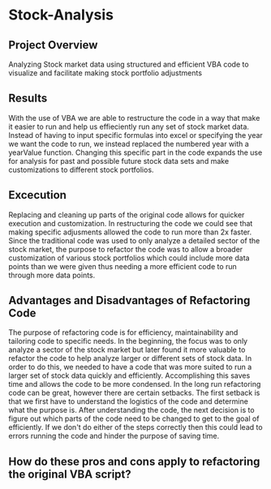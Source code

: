 # Stock-Analysis
## Project Overview
Analyzing Stock market data using structured and efficient VBA code to visualize and facilitate making stock portfolio adjustments 
## Results
With the use of VBA we are able to restructure the code in a way that make it easier to run and help us effieciently run any set of stock market data. Instead of having to input specific formulas into excel or specifying the year we want the code to run, we instead replaced the numbered year with a yearValue function. Changing this specific part in the code expands the use for analysis for past and possible future stock data sets and make customizations to different stock portfolios.
## Excecution
Replacing and cleaning up parts of the original code allows for quicker execution and customization. In restructuring the code we could see that making specific adjusments allowed the code to run more than 2x faster. Since the traditional code was used to only analyze a detailed sector of the stock market, the purpose to refactor the code was to allow a broader customization of various stock portfolios which could include more data points than we were given thus needing a more efficient code to run through more data points.
## Advantages and Disadvantages of Refactoring Code
The purpose of refactoring code is for efficiency, maintainability and tailoring code to specific needs. In the beginning, the focus was to only analyze a sector of the stock market but later found it more valuable to refactor the code to help analyze larger or different sets of stock data. In order to do this, we needed to have a code that was more suited to run a larger set of stock data quickly and efficiently. Accomplishing this saves time and allows the code to be more condensed.
In the long run refactoring code can be great, however there are certain setbacks. The first setback is that we first have to understand the logistics of the code and determine what the purpose is. After understanding the code, the next decision is to figure out which parts of the code need to be changed to get to the goal of efficiently. If we don't do either of the steps correctly then this could lead to errors running the code and hinder the purpose of saving time.
## How do these pros and cons apply to refactoring the original VBA script?
